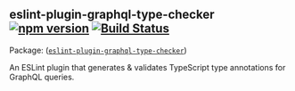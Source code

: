 ## eslint-plugin-graphql-type-checker [![npm version](https://badge.fury.io/js/@medflyt%2Feslint-plugin-graphql-type-checker.svg)](https://www.npmjs.com/package/@medflyt/eslint-plugin-graphql-type-checker) [![Build Status](https://github.com/MedFlyt/eslint-plugin-graphql-type-checker/actions/workflows/build-test.yml/badge.svg?branch=master)](https://github.com/MedFlyt/eslint-plugin-graphql-type-checker/actions/workflows/build-test.yml?query=branch%3Amaster)

Package: ([`eslint-plugin-graphql-type-checker`](https://www.npmjs.com/package/@medflyt/eslint-plugin-graphql-type-checker))

An ESLint plugin that generates & validates TypeScript type annotations for GraphQL queries.
